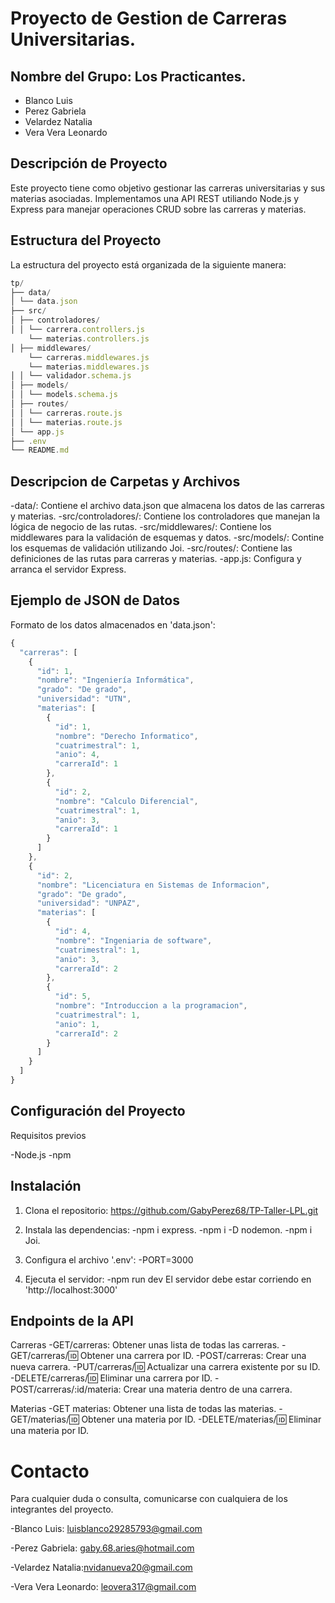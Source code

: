 # Proyecto de Gestion de Carreras Universitarias.

## Nombre del Grupo: Los Practicantes.

- Blanco Luis
- Perez Gabriela
- Velardez Natalia
- Vera Vera Leonardo

## Descripción de Proyecto
Este proyecto tiene como objetivo gestionar las carreras universitarias y sus materias asociadas. Implementamos una API REST utiliando Node.js y Express para manejar operaciones CRUD sobre las carreras y materias.

## Estructura del Proyecto
La estructura del proyecto está organizada de la siguiente manera:
```js
tp/
├── data/
│ └── data.json
├── src/
│ ├── controladores/
│ │ └── carrera.controllers.js
    └── materias.controllers.js
│ ├── middlewares/
    └── carreras.middlewares.js
    └── materias.middlewares.js
│ │ └── validador.schema.js
│ ├── models/
│ │ └── models.schema.js
│ ├── routes/
│ │ └── carreras.route.js
│ │ └── materias.route.js
│ └── app.js
├── .env
└── README.md
```
## Descripcion de Carpetas y Archivos

-data/: Contiene el archivo data.json que almacena los datos de las carreras y materias.
-src/controladores/: Contiene los controladores que manejan la lógica de negocio de las rutas.
-src/middlewares/: Contiene los middlewares para la validación de esquemas y datos.
-src/models/: Contine los esquemas de validación utilizando Joi.
-src/routes/: Contiene las definiciones de las rutas para carreras y materias.
-app.js: Configura y arranca el servidor Express.

## Ejemplo de JSON de Datos

Formato de los datos almacenados en 'data.json':
```js 
{
  "carreras": [
    {
      "id": 1,
      "nombre": "Ingeniería Informática",
      "grado": "De grado",
      "universidad": "UTN",
      "materias": [
        {
          "id": 1,
          "nombre": "Derecho Informatico",
          "cuatrimestral": 1,
          "anio": 4,
          "carreraId": 1
        },
        {
          "id": 2,
          "nombre": "Calculo Diferencial",
          "cuatrimestral": 1,
          "anio": 3,
          "carreraId": 1
        }
      ]
    },
    {
      "id": 2,
      "nombre": "Licenciatura en Sistemas de Informacion",
      "grado": "De grado",
      "universidad": "UNPAZ",
      "materias": [
        {
          "id": 4,
          "nombre": "Ingeniaria de software",
          "cuatrimestral": 1,
          "anio": 3,
          "carreraId": 2
        },
        {
          "id": 5,
          "nombre": "Introduccion a la programacion",
          "cuatrimestral": 1,
          "anio": 1,
          "carreraId": 2
        }
      ]
    }
  ]
}
```
 ## Configuración del Proyecto

  Requisitos previos
  
  -Node.js
  -npm 

  ## Instalación

  1. Clona el repositorio: https://github.com/GabyPerez68/TP-Taller-LPL.git

  2. Instala las dependencias:
  -npm  i express.
  -npm  i -D nodemon.
  -npm i Joi.
  
  3. Configura el archivo '.env':
  -PORT=3000

  4. Ejecuta el servidor:
  -npm run dev
El servidor debe estar corriendo en 'http://localhost:3000'

## Endpoints de la API 

Carreras
-GET/carreras: Obtener unas lista de todas las carreras.
-GET/carreras/:id: Obtener una carrera por ID.
-POST/carreras: Crear una nueva carrera.
-PUT/carreras/:id: Actualizar una carrera existente por su ID.
-DELETE/carreras/:id: Eliminar una carrera por ID.
-POST/carreras/:id/materia: Crear una materia dentro de una carrera.

Materias 
-GET materias: Obtener una lista de todas las materias.
-GET/materias/:id: Obtener una materia por ID.
-DELETE/materias/:id: Eliminar una materia por ID.


# Contacto

Para cualquier duda o consulta, comunicarse con cualquiera de los integrantes del proyecto.

-Blanco Luis: luisblanco29285793@gmail.com

-Perez Gabriela: gaby.68.aries@hotmail.com

-Velardez Natalia:nvidanueva20@gmail.com

-Vera Vera Leonardo: leovera317@gmail.com







